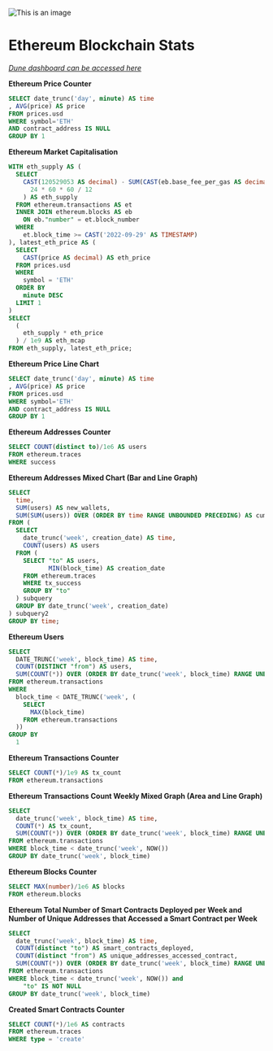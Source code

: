 ![This is an image](https://ethereum.org/static/28214bb68eb5445dcb063a72535bc90c/9019e/hero.webp)

# Ethereum Blockchain Stats

[*Dune dashboard can be accessed here*](https://dune.com/babylondon_204/ethereum-blockchain-stats)

**Ethereum Price Counter**

```sql
SELECT date_trunc('day', minute) AS time
, AVG(price) AS price
FROM prices.usd
WHERE symbol='ETH'
AND contract_address IS NULL
GROUP BY 1
```

**Ethereum Market Capitalisation**

```sql
WITH eth_supply AS (
  SELECT
    CAST(120529053 AS decimal) - SUM(CAST(eb.base_fee_per_gas AS decimal) * CAST(et.gas_used AS decimal)) / 1e18 + /* missing ETH2 rewards for now, awaiting beacon chain data, using estimated 1600 ETH staking issuance /day for now */ COUNT(eb.number) * 1600 / (
      24 * 60 * 60 / 12
    ) AS eth_supply
  FROM ethereum.transactions AS et
  INNER JOIN ethereum.blocks AS eb
    ON eb."number" = et.block_number
  WHERE
    et.block_time >= CAST('2022-09-29' AS TIMESTAMP)
), latest_eth_price AS (
  SELECT
    CAST(price AS decimal) AS eth_price
  FROM prices.usd
  WHERE
    symbol = 'ETH'
  ORDER BY
    minute DESC
  LIMIT 1
)
SELECT
  (
    eth_supply * eth_price
  ) / 1e9 AS eth_mcap
FROM eth_supply, latest_eth_price;
```

**Ethereum Price Line Chart**

```sql
SELECT date_trunc('day', minute) AS time
, AVG(price) AS price
FROM prices.usd
WHERE symbol='ETH'
AND contract_address IS NULL
GROUP BY 1
```

**Ethereum Addresses Counter**

```sql
SELECT COUNT(distinct to)/1e6 AS users
FROM ethereum.traces
WHERE success
```

**Ethereum Addresses Mixed Chart (Bar and Line Graph)**

```sql
SELECT 
  time,
  SUM(users) AS new_wallets,
  SUM(SUM(users)) OVER (ORDER BY time RANGE UNBOUNDED PRECEDING) AS cum_created_wallets
FROM (
  SELECT 
    date_trunc('week', creation_date) AS time,
    COUNT(users) AS users
  FROM (
    SELECT "to" AS users,
           MIN(block_time) AS creation_date
    FROM ethereum.traces
    WHERE tx_success
    GROUP BY "to"
  ) subquery
  GROUP BY date_trunc('week', creation_date)
) subquery2
GROUP BY time;
```

**Ethereum Users**

```sql
SELECT
  DATE_TRUNC('week', block_time) AS time,
  COUNT(DISTINCT "from") AS users,
  SUM(COUNT(*)) OVER (ORDER BY date_trunc('week', block_time) RANGE UNBOUNDED PRECEDING) AS cum_users
FROM ethereum.transactions
WHERE
  block_time < DATE_TRUNC('week', (
    SELECT
      MAX(block_time)
    FROM ethereum.transactions
  ))
GROUP BY
  1
```

**Ethereum Transactions Counter**

```sql
SELECT COUNT(*)/1e9 AS tx_count
FROM ethereum.transactions
```

**Ethereum Transactions Count Weekly Mixed Graph (Area and Line Graph)**

```sql
SELECT 
  date_trunc('week', block_time) AS time,
  COUNT(*) AS tx_count,
  SUM(COUNT(*)) OVER (ORDER BY date_trunc('week', block_time) RANGE UNBOUNDED PRECEDING) AS cum_tx_count
FROM ethereum.transactions
WHERE block_time < date_trunc('week', NOW())
GROUP BY date_trunc('week', block_time)
```

**Ethereum Blocks Counter**

```sql
SELECT MAX(number)/1e6 AS blocks
FROM ethereum.blocks
```
**Ethereum Total Number of Smart Contracts Deployed per Week and Number of Unique Addresses that Accessed a Smart Contract per Week**

```sql
SELECT  
  date_trunc('week', block_time) AS time,
  COUNT(distinct "to") AS smart_contracts_deployed,
  COUNT(distinct "from") AS unique_addresses_accessed_contract,
  SUM(COUNT(*)) OVER (ORDER BY date_trunc('week', block_time) RANGE UNBOUNDED PRECEDING) AS cum_smart_contracts_deployed
FROM ethereum.transactions
WHERE block_time < date_trunc('week', NOW()) and
    "to" IS NOT NULL
GROUP BY date_trunc('week', block_time)
```

**Created Smart Contracts Counter**

```sql
SELECT COUNT(*)/1e6 AS contracts
FROM ethereum.traces
WHERE type = 'create'
```
